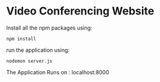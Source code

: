 # Video Conferencing Website

Install all the npm packages using:
```
npm install
```
run the application using:
```
nodemon server.js
```
The Application Runs on : localhost:8000
